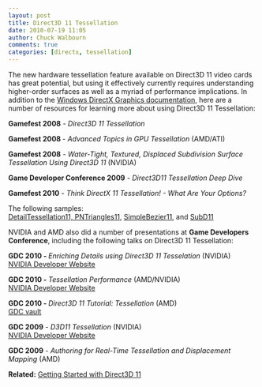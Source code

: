 ```yaml
---
layout: post
title: Direct3D 11 Tessellation
date: 2010-07-19 11:05
author: Chuck Walbourn
comments: true
categories: [directx, tessellation]
---
```

The new hardware tessellation feature available on Direct3D 11 video cards has great potential, but using it effectively currently requires understanding higher-order surfaces as well as a myriad of performance implications. In addition to the <a href="http://msdn.microsoft.com/en-us/library/ff476340.aspx">Windows DirectX Graphics documentation</a>, here are a number of resources for learning more about using Direct3D 11 Tessellation:
<!--more-->

<strong>Gamefest 2008</strong> - <em>Direct3D 11 Tessellation</em><br />

<strong>Gamefest 2008 </strong>- <em>Advanced Topics in GPU Tessellation</em> (AMD/ATI)<br />

<strong>Gamefest 2008</strong> - <em>Water-Tight, Textured, Displaced Subdivision Surface Tessellation Using Direct3D 11 </em>(NVIDIA)<br />

<strong>Game Developer Conference 2009</strong> - <em>Direct3D11 Tessellation Deep Dive</em><br />

<strong>Gamefest 2010</strong> -<em> Think DirectX 11 Tessellation! - What Are Your Options?</em><br />

The following samples:<br /><a href="http://developer.amd.com/tools-and-sdks/graphics-development/amd-radeon-sdk/">DetailTessellation11, PNTriangles11</a>, <a href="https://github.com/walbourn/directx-sdk-samples/tree/master/SimpleBezier11">SimpleBezier11</a>, and <a href="https://github.com/walbourn/directx-sdk-samples/tree/master/SubD11">SubD11</a>

NVIDIA and AMD also did a number of presentations at <strong>Game Developers Conference</strong>, including the following talks on Direct3D 11 Tessellation:

<strong>GDC 2010 - </strong><em>Enriching Details using Direct3D 11 Tesselation </em>(NVIDIA)<br /><a href="http://developer.download.nvidia.com/presentations/2010/gdc/NVIDIA_Tessellation_GDC10.pdf">NVIDIA Developer Website</a>

<strong>GDC 2010 - </strong><em>Tessellation Performance </em>(AMD/NVIDIA)<br /><a href="http://developer.download.nvidia.com/presentations/2010/gdc/Tessellation_Performance.pdf">NVIDIA Developer Website</a>

<strong>GDC 2010 - </strong><em>Direct3D 11 Tutorial: Tessellation </em>(AMD) <br /><a href="https://www.gdcvault.com/play/1012740/direct3d">GDC vault</a>

<strong>GDC 2009</strong> -<em> D3D11 Tessellation</em> (NVIDIA)<br /><a href="http://developer.download.nvidia.com/presentations/2009/GDC/GDC09_D3D11Tessellation.pdf">NVIDIA Developer Website</a>

<strong>GDC 2009</strong> - <em>Authoring for Real-Time Tessellation and Displacement Mapping</em> (AMD)<br />

<strong>Related:</strong> <a href="https://walbourn.github.io/getting-started-with-direct3d-11/">Getting Started with Direct3D 11</a>
